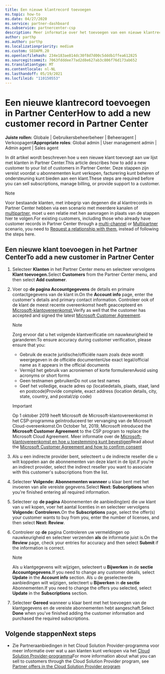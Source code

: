 ```yaml
---
title: Een nieuwe klantrecord toevoegen
ms.topic: how-to
ms.date: 04/27/2020
ms.service: partner-dashboard
ms.subservice: partnercenter-csp
description: Meer informatie over het toevoegen van een nieuwe klantrecord in Partner Center. Vervolgens kunt u de klantabonnementen verkopen, facturering beheren of klantondersteuning bieden.
author: parthp
ms.author: parthp
ms.localizationpriority: medium
ms.custom: SEOAPR.20
ms.openlocfilehash: 234e183ae814dc30f8d7d00c5dddb1ffea612825
ms.sourcegitcommit: 7063fdddee77ad2d8e627ab3c806f76d173ab652
ms.translationtype: MT
ms.contentlocale: nl-NL
ms.lasthandoff: 05/19/2021
ms.locfileid: "110150553"
---
```

# <a name="how-to-add-a-new-customer-record-in-partner-center"></a><span data-ttu-id="a866e-104">Een nieuwe klantrecord toevoegen in Partner Center</span><span class="sxs-lookup"><span data-stu-id="a866e-104">How to add a new customer record in Partner Center</span></span>

<span data-ttu-id="a866e-105">**Juiste rollen:** Globale | Gebruikersbeheerbeheer | Beheeragent | Verkoopagent</span><span class="sxs-lookup"><span data-stu-id="a866e-105">**Appropriate roles**: Global admin | User management admin | Admin agent | Sales agent</span></span>

<span data-ttu-id="a866e-106">In dit artikel wordt beschreven hoe u een nieuwe klant toevoegt aan uw lijst met klanten in Partner Center.</span><span class="sxs-lookup"><span data-stu-id="a866e-106">This article describes how to add a new customer to your list of customers in Partner Center.</span></span> <span data-ttu-id="a866e-107">Deze stappen zijn vereist voordat u abonnementen kunt verkopen, facturering kunt beheren of ondersteuning kunt bieden aan een klant.</span><span class="sxs-lookup"><span data-stu-id="a866e-107">These steps are required before you can sell subscriptions, manage billing, or provide support to a customer.</span></span>

>[!NOTE]
><span data-ttu-id="a866e-108">Voor bestaande klanten, met inbegrip van degenen die al [](multichannel.md) klantrecords in Partner Center hebben [](request-a-relationship-with-a-customer.md)via een scenario met meerdere kanalen of [multipartner,](multipartner.md) moet u een relatie met hen aanvragen in plaats van de stappen hier te volgen.</span><span class="sxs-lookup"><span data-stu-id="a866e-108">For existing customers, including those who already have customer records in Partner Center through a [multi-channel](multichannel.md) or [Multipartner](multipartner.md) scenario, you need to [Request a relationship with them](request-a-relationship-with-a-customer.md), instead of following the steps here.</span></span>

## <a name="to-add-a-new-customer-in-partner-center"></a><span data-ttu-id="a866e-109">Een nieuwe klant toevoegen in het Partner Center</span><span class="sxs-lookup"><span data-stu-id="a866e-109">To add a new customer in Partner Center</span></span>

1. <span data-ttu-id="a866e-110">Selecteer **Klanten** in het Partner Center menu en selecteer vervolgens **Klant toevoegen.**</span><span class="sxs-lookup"><span data-stu-id="a866e-110">Select **Customers** from the Partner Center menu, and then select **Add customer**.</span></span>

2. <span data-ttu-id="a866e-111">Voer op **de pagina Accountgegevens** de details en primaire contactgegevens van de klant in.</span><span class="sxs-lookup"><span data-stu-id="a866e-111">On the **Account info** page, enter the customer's details and primary contact information.</span></span> <span data-ttu-id="a866e-112">Controleer ook of de klant de meest recente overeenkomst heeft geaccepteerd en [Microsoft-klantovereenkomst.](agreements.md)</span><span class="sxs-lookup"><span data-stu-id="a866e-112">Verify as well that the customer has accepted and signed the latest [Microsoft Customer Agreement](agreements.md).</span></span>

   >[!NOTE]
   >
   ><span data-ttu-id="a866e-113">Zorg ervoor dat u het volgende klantverificatie om nauwkeurigheid te garanderen:</span><span class="sxs-lookup"><span data-stu-id="a866e-113">To ensure accuracy during customer verification, please ensure that you:</span></span>
   >
   >- <span data-ttu-id="a866e-114">Gebruik de exacte juridische/officiële naam zoals deze wordt weergegeven in de officiële documenten</span><span class="sxs-lookup"><span data-stu-id="a866e-114">Use exact legal/official name as it appears in the official documents</span></span>
   >- <span data-ttu-id="a866e-115">Vermijd het gebruik van acroniemen of korte formulieren</span><span class="sxs-lookup"><span data-stu-id="a866e-115">Avoid using acronyms or short forms</span></span>
   >- <span data-ttu-id="a866e-116">Geen testnamen gebruiken</span><span class="sxs-lookup"><span data-stu-id="a866e-116">Do not use test names</span></span>
   >- <span data-ttu-id="a866e-117">Geef het volledige, exacte adres op (locatiedetails, plaats, staat, land en postcode)</span><span class="sxs-lookup"><span data-stu-id="a866e-117">Provide complete, exact address (location details, city, state, country, and postal/zip code)</span></span>

   >[!IMPORTANT]
   > <span data-ttu-id="a866e-118">Op 1 oktober 2019 heeft  Microsoft de Microsoft-klantovereenkomst in het CSP-programma geïntroduceerd ter vervanging van de Microsoft Cloud-overeenkomst.</span><span class="sxs-lookup"><span data-stu-id="a866e-118">On October 1st, 2019, Microsoft introduced the **Microsoft Customer Agreement** to the CSP program to replace the Microsoft Cloud Agreement.</span></span> <span data-ttu-id="a866e-119">Meer informatie over de [Microsoft-klantovereenkomst en hoe u toestemming kunt bevestigen](confirm-customer-agreement.md)</span><span class="sxs-lookup"><span data-stu-id="a866e-119">Read about the [Microsoft Customer Agreement and how to confirm consent](confirm-customer-agreement.md)</span></span>
  
3. <span data-ttu-id="a866e-120">Als u een indirecte provider bent, selecteert u de indirecte reseller die u wilt koppelen aan de abonnementen van deze klant in de lijst.</span><span class="sxs-lookup"><span data-stu-id="a866e-120">If you're an indirect provider, select the indirect reseller you want to associate with this customer's subscriptions from the list.</span></span>

4. <span data-ttu-id="a866e-121">Selecteer **Volgende: Abonnementen wanneer** u klaar bent met het invoeren van alle vereiste gegevens.</span><span class="sxs-lookup"><span data-stu-id="a866e-121">Select **Next: Subscriptions** when you're finished entering all required information.</span></span>

5. <span data-ttu-id="a866e-122">Selecteer op **de pagina** Abonnementen de aanbieding(en) die uw klant van u wil kopen, voer het aantal licenties in en selecteer vervolgens **Volgende: Controleren.**</span><span class="sxs-lookup"><span data-stu-id="a866e-122">On the **Subscriptions** page, select the offer(s) your customer wants to buy from you, enter the number of licenses, and then select **Next: Review**.</span></span>

6. <span data-ttu-id="a866e-123">Controleer op **de** pagina Controleren uw vermeldingen op nauwkeurigheid en selecteer verzenden **als** de informatie juist is.</span><span class="sxs-lookup"><span data-stu-id="a866e-123">On the **Review** page, check your entries for accuracy and then select **Submit** if the information is correct.</span></span>

   >[!NOTE]
   ><span data-ttu-id="a866e-124">Als u klantgegevens wilt wijzigen, selecteert u **Bijwerken** in de **sectie Accountgegevens.**</span><span class="sxs-lookup"><span data-stu-id="a866e-124">If you need to change any customer details, select **Update** in the **Account info** section.</span></span> <span data-ttu-id="a866e-125">Als u de geselecteerde aanbiedingen wilt wijzigen, selecteert u **Bijwerken** in **de sectie** Abonnementen.</span><span class="sxs-lookup"><span data-stu-id="a866e-125">If you need to change the offers you selected, select **Update** in the **Subscriptions** section.</span></span>

7. <span data-ttu-id="a866e-126">Selecteer **Gereed** wanneer u klaar bent met het toevoegen van de klantgegevens en de vereiste abonnementen hebt aangeschaft.</span><span class="sxs-lookup"><span data-stu-id="a866e-126">Select **Done** when you've finished adding the customer information and purchased the required subscriptions.</span></span>

## <a name="next-steps"></a><span data-ttu-id="a866e-127">Volgende stappen</span><span class="sxs-lookup"><span data-stu-id="a866e-127">Next steps</span></span>

- <span data-ttu-id="a866e-128">Zie Partneraanbiedingen in het Cloud Solution Provider-programma voor meer informatie over wat u aan klanten kunt verkopen via het [Cloud Solution Provider-programma](csp-offers.md)</span><span class="sxs-lookup"><span data-stu-id="a866e-128">For more information about what you can sell to customers through the Cloud Solution Provider program, see [Partner offers in the Cloud Solution Provider program](csp-offers.md)</span></span>

